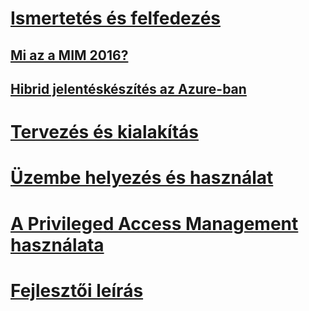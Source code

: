 # [Ismertetés és felfedezés](microsoft-identity-manager-2016.md)
## [Mi az a MIM 2016?](microsoft-identity-manager-2016.md)
## [Hibrid jelentéskészítés az Azure-ban](identity-manager-hybrid-reporting-azure.md)
# [Tervezés és kialakítás](/microsoft-identity-manager/plan-design/microsoft-identity-manager-2016-supported-platforms)
# [Üzembe helyezés és használat](/microsoft-identity-manager/deploy-use/microsoft-identity-manager-deploy)
# [A Privileged Access Management használata](/microsoft-identity-manager/pam/privileged-identity-management-for-active-directory-domain-services)
# [Fejlesztői leírás](/microsoft-identity-manager/reference/microsoft-identity-manager-2016-developer-reference)


<!--HONumber=Jul16_HO3-->


